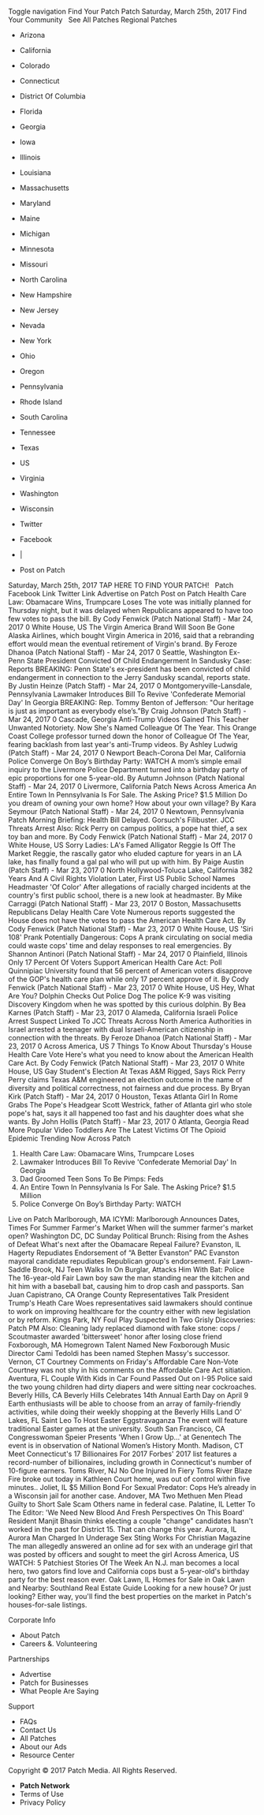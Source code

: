 Toggle navigation Find Your Patch Patch Saturday, March 25th, 2017 Find Your Community   See All Patches Regional Patches

*   Arizona
*   California
*   Colorado
*   Connecticut
*   District Of Columbia
*   Florida
*   Georgia
*   Iowa
*   Illinois
*   Louisiana
*   Massachusetts
*   Maryland
*   Maine
*   Michigan
*   Minnesota
*   Missouri
*   North Carolina
*   New Hampshire
*   New Jersey
*   Nevada
*   New York
*   Ohio
*   Oregon
*   Pennsylvania
*   Rhode Island
*   South Carolina
*   Tennessee
*   Texas
*   US
*   Virginia
*   Washington
*   Wisconsin

*   Twitter
*   Facebook
*   |
*   Post on Patch

Saturday, March 25th, 2017 TAP HERE TO FIND YOUR PATCH!   Patch Facebook Link Twitter Link Advertise on Patch Post on Patch Health Care Law: Obamacare Wins, Trumpcare Loses The vote was initially planned for Thursday night, but it was delayed when Republicans appeared to have too few votes to pass the bill. By Cody Fenwick (Patch National Staff) - Mar 24, 2017 0 White House, US The Virgin America Brand Will Soon Be Gone Alaska Airlines, which bought Virgin America in 2016, said that a rebranding effort would mean the eventual retirement of Virgin's brand. By Feroze Dhanoa (Patch National Staff) - Mar 24, 2017 0 Seattle, Washington Ex-Penn State President Convicted Of Child Endangerment In Sandusky Case: Reports BREAKING: Penn State's ex-president has been convicted of child endangerment in connection to the Jerry Sandusky scandal, reports state. By Justin Heinze (Patch Staff) - Mar 24, 2017 0 Montgomeryville-Lansdale, Pennsylvania Lawmaker Introduces Bill To Revive 'Confederate Memorial Day' In Georgia BREAKING: Rep. Tommy Benton of Jefferson: "Our heritage is just as important as everybody else’s.”​ By Craig Johnson (Patch Staff) - Mar 24, 2017 0 Cascade, Georgia Anti-Trump Videos Gained This Teacher Unwanted Notoriety. Now She's Named Colleague Of The Year. This Orange Coast College professor turned down the honor of Colleague Of The Year, fearing backlash from last year's anti-Trump videos. By Ashley Ludwig (Patch Staff) - Mar 24, 2017 0 Newport Beach-Corona Del Mar, California Police Converge On Boy’s Birthday Party: WATCH A mom’s simple email inquiry to the Livermore Police Department turned into a birthday party of epic proportions for one 5-year-old. By Autumn Johnson (Patch National Staff) - Mar 24, 2017 0 Livermore, California Patch News Across America An Entire Town In Pennsylvania Is For Sale. The Asking Price? $1.5 Million Do you dream of owning your own home? How about your own village? By Kara Seymour (Patch National Staff) - Mar 24, 2017 0 Newtown, Pennsylvania Patch Morning Briefing: Health Bill Delayed. Gorsuch's Filibuster. JCC Threats Arrest Also: Rick Perry on campus politics, a pope hat thief, a sex toy ban and more. By Cody Fenwick (Patch National Staff) - Mar 24, 2017 0 White House, US Sorry Ladies: LA's Famed Alligator Reggie Is Off The Market Reggie, the rascally gator who eluded capture for years in an LA lake, has finally found a gal pal who will put up with him. By Paige Austin (Patch Staff) - Mar 23, 2017 0 North Hollywood-Toluca Lake, California 382 Years And A Civil Rights Violation Later, First US Public School Names Headmaster 'Of Color' After allegations of racially charged incidents at the country's first public school, there is a new look at headmaster. By Mike Carraggi (Patch National Staff) - Mar 23, 2017 0 Boston, Massachusetts Republicans Delay Health Care Vote Numerous reports suggested the House does not have the votes to pass the American Health Care Act. By Cody Fenwick (Patch National Staff) - Mar 23, 2017 0 White House, US 'Siri 108' Prank Potentially Dangerous: Cops A prank circulating on social media could waste cops' time and delay responses to real emergencies. By Shannon Antinori (Patch National Staff) - Mar 24, 2017 0 Plainfield, Illinois Only 17 Percent Of Voters Support American Health Care Act: Poll Quinnipiac University found that 56 percent of American voters disapprove of the GOP's health care plan while only 17 percent approve of it. By Cody Fenwick (Patch National Staff) - Mar 23, 2017 0 White House, US Hey, What Are You? Dolphin Checks Out Police Dog The police K-9 was visiting Discovery Kingdom when he was spotted by this curious dolphin. By Bea Karnes (Patch Staff) - Mar 23, 2017 0 Alameda, California Israeli Police Arrest Suspect Linked To JCC Threats Across North America Authorities in Israel arrested a teenager with dual Israeli-American citizenship in connection with the threats. By Feroze Dhanoa (Patch National Staff) - Mar 23, 2017 0 Across America, US 7 Things To Know About Thursday's House Health Care Vote Here's what you need to know about the American Health Care Act. By Cody Fenwick (Patch National Staff) - Mar 23, 2017 0 White House, US Gay Student's Election At Texas A&M Rigged, Says Rick Perry Perry claims Texas A&M engineered an election outcome in the name of diversity and political correctness, not fairness and due process. By Bryan Kirk (Patch Staff) - Mar 24, 2017 0 Houston, Texas Atlanta Girl In Rome Grabs The Pope's Headgear Scott Westrick, father of Atlanta girl who stole pope's hat, says it all happened too fast and his daughter does what she wants. By John Hollis (Patch Staff) - Mar 23, 2017 0 Atlanta, Georgia Read More Popular Video Toddlers Are The Latest Victims Of The Opioid Epidemic Trending Now Across Patch

1.  Health Care Law: Obamacare Wins, Trumpcare Loses
2.  Lawmaker Introduces Bill To Revive 'Confederate Memorial Day' In Georgia
3.  Dad Groomed Teen Sons To Be Pimps: Feds
4.  An Entire Town In Pennsylvania Is For Sale. The Asking Price? $1.5 Million
5.  Police Converge On Boy’s Birthday Party: WATCH

Live on Patch Marlborough, MA ICYMI: Marlborough Announces Dates, Times For Summer Farmer's Market When will the summer farmer's market open? Washington DC, DC Sunday Political Brunch: Rising from the Ashes of Defeat What's next after the Obamacare Repeal Failure? Evanston, IL Hagerty Repudiates Endorsement of “A Better Evanston” PAC Evanston mayoral candidate repudiates Republican group's endorsement. Fair Lawn-Saddle Brook, NJ Teen Walks In On Burglar, Attacks Him With Bat: Police The 16-year-old Fair Lawn boy saw the man standing near the kitchen and hit him with a baseball bat, causing him to drop cash and passports. San Juan Capistrano, CA Orange County Representatives Talk President Trump's Heath Care Woes representatives said lawmakers should continue to work on improving healthcare for the country either with new legislation or by reform. Kings Park, NY Foul Play Suspected In Two Grisly Discoveries: Patch PM Also: Cleaning lady replaced diamond with fake stone: cops / Scoutmaster awarded 'bittersweet' honor after losing close friend Foxborough, MA Homegrown Talent Named New Foxborough Music Director Cami Tedoldi has been named Stephen Massy's successor. Vernon, CT Courtney Comments on Friday's Affordable Care Non-Vote Courtney was not shy in his comments on the Affordable Care Act sitiation. Aventura, FL Couple With Kids in Car Found Passed Out on I-95 Police said the two young children had dirty diapers and were sitting near cockroaches. Beverly Hills, CA Beverly Hills Celebrates 14th Annual Earth Day on April 9 Earth enthusiasts will be able to choose from an array of family-friendly activities, while doing their weekly shopping at the Beverly Hills Land O' Lakes, FL Saint Leo To Host Easter Eggstravaganza The event will feature traditional Easter games at the university. South San Francisco, CA Congresswoman Speier Presents 'When I Grow Up…' at Genentech The event is in observation of National Women’s History Month. Madison, CT Meet Connecticut's 17 Billionaires For 2017 Forbes' 2017 list features a record-number of billionaires, including growth in Connecticut's number of 10-figure earners. Toms River, NJ No One Injured In Fiery Toms River Blaze Fire broke out today in Kathleen Court home, was out of control within five minutes.. Joliet, IL $5 Million Bond For Sexual Predator: Cops He’s already in a Wisconsin jail for another case. Andover, MA Two Methuen Men Plead Guilty to Short Sale Scam Others name in federal case. Palatine, IL Letter To The Editor: 'We Need New Blood And Fresh Perspectives On This Board' Resident Manjit Bhasin thinks electing a couple "change" candidates hasn't worked in the past for District 15. That can change this year. Aurora, IL Aurora Man Charged In Underage Sex Sting Works For Christian Magazine The man allegedly answered an online ad for sex with an underage girl that was posted by officers and sought to meet the girl Across America, US WATCH: 5 Patchiest Stories Of The Week An N.J. man becomes a local hero, two gators find love and California cops bust a 5-year-old's birthday party for the best reason ever. Oak Lawn, IL Homes for Sale in Oak Lawn and Nearby: Southland Real Estate Guide Looking for a new house? Or just looking? Either way, you'll find the best properties on the market in Patch's houses-for-sale listings.

Corporate Info

*   About Patch
*   Careers &. Volunteering

Partnerships

*   Advertise
*   Patch for Businesses
*   What People Are Saying

Support

*   FAQs
*   Contact Us
*   All Patches
*   About our Ads
*   Resource Center

Copyright © 2017 Patch Media. All Rights Reserved.

*   **Patch Network**
*   Terms of Use
*   Privacy Policy